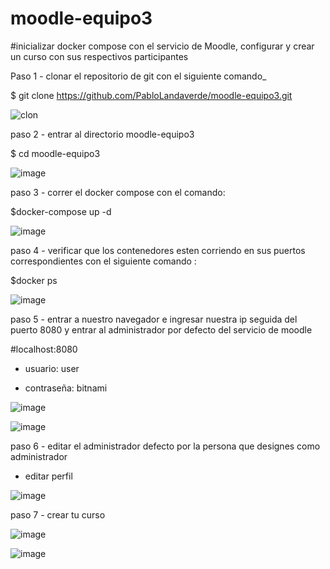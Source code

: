 # moodle-equipo3

#inicializar docker compose con el servicio de Moodle, configurar y crear un curso con sus respectivos participantes


Paso 1 - clonar el repositorio de git con el siguiente comando_

$ git clone https://github.com/PabloLandaverde/moodle-equipo3.git

![clon](https://github.com/PabloLandaverde/moodle-equipo3/assets/115749532/0c67b781-6cf9-4770-be33-b863cba5ac40)


paso 2 - entrar al directorio moodle-equipo3

$ cd moodle-equipo3

![image](https://github.com/PabloLandaverde/moodle-equipo3/assets/115749532/35dcd306-6ef5-438e-909a-ed0be54ff789)


paso 3 - correr el docker compose con el comando:

$docker-compose up -d

![image](https://github.com/PabloLandaverde/moodle-equipo3/assets/115749532/532dbe26-cc3b-45c6-8ee6-978b1996ac06)



paso 4 - verificar que los contenedores esten corriendo en sus puertos correspondientes con el siguiente comando :

$docker ps

![image](https://github.com/PabloLandaverde/moodle-equipo3/assets/115749532/45cd11a2-ba4a-4782-99ae-0720761d5685)

paso 5 - entrar a nuestro navegador e ingresar nuestra ip seguida del puerto 8080 y entrar al administrador por defecto del servicio de moodle

#localhost:8080

- usuario: user

- contraseña: bitnami 

![image](https://github.com/PabloLandaverde/moodle-equipo3/assets/115749532/bb44a658-a30d-478b-8693-936731363ae0)


![image](https://github.com/PabloLandaverde/moodle-equipo3/assets/115749532/513f230f-5f6b-4f3f-8d03-a5475eb59c7a)


paso 6 - editar el administrador defecto por la persona que designes como administrador

- editar perfil 

![image](https://github.com/PabloLandaverde/moodle-equipo3/assets/115749532/a0078f20-b4d9-4eb5-baec-0e01501927e3)

paso 7 - crear tu curso

![image](https://github.com/PabloLandaverde/moodle-equipo3/assets/115749532/abf7016a-08dd-4f45-8dbb-2d782d6e2d8b)


![image](https://github.com/PabloLandaverde/moodle-equipo3/assets/115749532/b54bf8e8-e149-4666-83ab-0e3bcadaade3)















